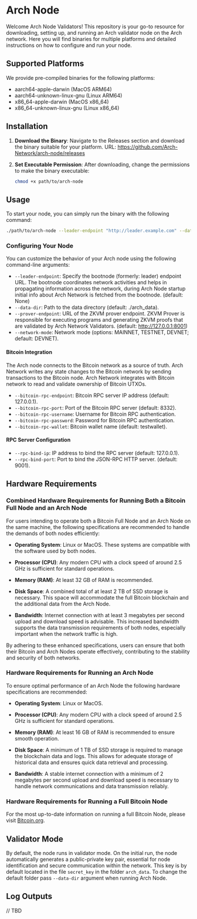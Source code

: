 # Arch Node

Welcome Arch Node Validators! This repository is your go-to resource for downloading, setting up, and running an Arch validator node on the Arch network. Here you will find binaries for multiple platforms and detailed instructions on how to configure and run your node.

## Supported Platforms

We provide pre-compiled binaries for the following platforms:

- aarch64-apple-darwin (MacOS ARM64)
- aarch64-unknown-linux-gnu (Linux ARM64)
- x86_64-apple-darwin (MacOS x86_64)
- x86_64-unknown-linux-gnu (Linux x86_64)

## Installation

1. **Download the Binary**: Navigate to the Releases section and download the binary suitable for your platform.
   URL: https://github.com/Arch-Network/arch-node/releases

2. **Set Executable Permission**: After downloading, change the permissions to make the binary executable:
   ```bash
   chmod +x path/to/arch-node
   ```

## Usage

To start your node, you can simply run the binary with the following command:
```bash
./path/to/arch-node --leader-endpoint "http://leader.example.com" --data-dir "/custom/arch_data" --prover-endpoint "http://custom.prover:8001" --network-mode TESTNET --bitcoin-rpc-endpoint "192.168.1.100" --bitcoin-rpc-port 18332 --bitcoin-rpc-username "user" --bitcoin-rpc-password "pass" --bitcoin-rpc-wallet "mywallet"
```

### Configuring Your Node

You can customize the behavior of your Arch node using the following command-line arguments:

- ```--leader-endpoint```: Specify the bootnode (formerly: leader) endpoint URL. The bootnode coordinates network activities and helps in propagating information across the network, during Arch Node startup initial info about Arch Network is fetched from the bootnode. (default: None)
- ```--data-dir```: Path to the data directory (default: ./arch_data).
- ```--prover-endpoint```: URL of the ZKVM prover endpoint. ZKVM Prover is responsible for executing programs and generating ZKVM proofs that are validated by Arch Network Validators. (default: http://127.0.0.1:8001)
- ```--network-mode```: Network mode (options: MAINNET, TESTNET, DEVNET; default: DEVNET).

#### Bitcoin Integration
The Arch node connects to the Bitcoin network as a source of truth. Arch Network writes any state changes to the Bitcoin network by sending transactions to the Bitcoin node. Arch Network integrates with Bitcoin network to read and validate ownership of Bitcoin UTXOs.

- ```--bitcoin-rpc-endpoint```: Bitcoin RPC server IP address (default: 127.0.0.1).
- ```--bitcoin-rpc-port```: Port of the Bitcoin RPC server (default: 8332).
- ```--bitcoin-rpc-username```: Username for Bitcoin RPC authentication.
- ```--bitcoin-rpc-password```: Password for Bitcoin RPC authentication.
- ```--bitcoin-rpc-wallet```: Bitcoin wallet name (default: testwallet).

#### RPC Server Configuration

- ```--rpc-bind-ip```: IP address to bind the RPC server (default: 127.0.0.1).
- ```--rpc-bind-port```: Port to bind the JSON-RPC HTTP server. (default: 9001).

## Hardware Requirements

### Combined Hardware Requirements for Running Both a Bitcoin Full Node and an Arch Node

For users intending to operate both a Bitcoin Full Node and an Arch Node on the same machine, the following specifications are recommended to handle the demands of both nodes efficiently:

- **Operating System**: Linux or MacOS. These systems are compatible with the software used by both nodes.

- **Processor (CPU)**: Any modern CPU with a clock speed of around 2.5 GHz is sufficient for standard operations.

- **Memory (RAM)**: At least 32 GB of RAM is recommended.

- **Disk Space**: A combined total of at least 2 TB of SSD storage is necessary. This space will accommodate the full Bitcoin blockchain and the additional data from the Arch Node.

- **Bandwidth**: Internet connection with at least 3 megabytes per second upload and download speed is advisable. This increased bandwidth supports the data transmission requirements of both nodes, especially important when the network traffic is high.

By adhering to these enhanced specifications, users can ensure that both their Bitcoin and Arch Nodes operate effectively, contributing to the stability and security of both networks.

### Hardware Requirements for Running an Arch Node

To ensure optimal performance of an Arch Node the following hardware specifications are recommended:

- **Operating System**: Linux or MacOS.

- **Processor (CPU)**: Any modern CPU with a clock speed of around 2.5 GHz is sufficient for standard operations.

- **Memory (RAM)**: At least 16 GB of RAM is recommended to ensure smooth operation.

- **Disk Space**: A minimum of 1 TB of SSD storage is required to manage the blockchain data and logs. This allows for adequate storage of historical data and ensures quick data retrieval and processing.

- **Bandwidth**: A stable internet connection with a minimum of 2 megabytes per second upload and download speed is necessary to handle network communications and data transmission reliably.

### Hardware Requirements for Running a Full Bitcoin Node
For the most up-to-date information on running a full Bitcoin Node, please visit [Bitcoin.org](https://bitcoin.org/en/full-node).

## Validator Mode
By default, the node runs in validator mode. On the initial run, the node automatically generates a public-private key pair, essential for node identification and secure communication within the network. This key is by default located in the file ```secret_key``` in the folder ```arch_data```. To change the default folder pass ```--data-dir``` argument when running Arch Node.

## Log Outputs
// TBD
